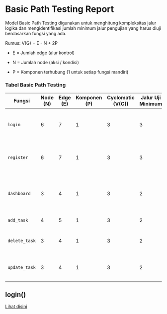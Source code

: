 # Basic Path Testing Report

Model Basic Path Testing digunakan untuk menghitung kompleksitas jalur logika dan mengidentifikasi jumlah minimum jalur pengujian yang harus diuji berdasarkan fungsi yang ada.

Rumus:
V(G) = E - N + 2P

- E = Jumlah edge (alur kontrol)

- N = Jumlah node (aksi / kondisi)

- P = Komponen terhubung (1 untuk setiap fungsi mandiri)

### Tabel Basic Path Testing

| Fungsi         | Node (N) | Edge (E) | Komponen (P) | Cyclomatic (V(G)) | Jalur Uji Minimum | Keterangan                                                  |
|----------------|----------|----------|----------------|-------------------|-------------------|-------------------------------------------------------------|
| `login`        | 6        | 7        | 1              | 3                 | 3                 | Login berhasil, login gagal, dan GET login form            |
| `register`     | 6        | 7        | 1              | 3                 | 3                 | User/email tersedia, tidak tersedia, GET form              |
| `dashboard`    | 3        | 4        | 1              | 3                 | 2                 | Session ada → tampilkan, tidak ada → redirect login        |
| `add_task`     | 4        | 5        | 1              | 3                 | 2                 | POST task, GET form                                         |
| `delete_task`  | 3        | 4        | 1              | 3                 | 2                 | Login dan hapus, redirect login                            |
| `update_task`  | 3        | 4        | 1              | 3                 | 2                 | Proses update, redirect login                              |


## login()
[Lihat disini](login.md)
